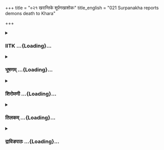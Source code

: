 +++
title = "०२१ खरान्तिके शूर्पणखाशोकः"
title_english = "021 Surpanakha reports demons death to Khara"

+++
<div caption="श्रीराम-हरिसीताराममूर्ति-घनपाठिभ्यां वचनम्" class="audioEmbed" src="https://archive.org/download/Ramayana-recitation-Sriram-harisItArAmamUrti-Ghanapaati-v2/Kanda_3/Kanda_3_ARK-021-Kharamthike_Shoorpanakaa_Shokaha_.mp3"></div>

<div class="js_include collapsed" newlevelforh1="3" title="IITK" unfilled url="/purANam/rAmAyaNam/audIchya-pAThaH/iitk/3_araNyakANDam/03-raxo-hatyA/021_kharAntike_shUrpaNakhAshokaH.md">
<details><summary><h3>IITK ...{Loading}...</h3></summary>

Khara pacifies Surpanakha -- Surpanakha provokes Khara against Rama.



#### श्लोकः
##### मूलम्
स पुनः पतितां दृष्ट्वा क्रोधाच्छूर्पणखां खरः।  
उवाच व्यक्तया वाचा तामनर्थार्थमागताम्॥3.21.1॥

##### शब्दार्थः
सः खरः Khara, पुनः again, पतिताम्  fallen down, शूर्पणखाम् Surpanakha, दृष्ट्वा saw, अनर्थार्थम् unfortunate situation, आगताम्  who came, ताम् her, व्यक्तया in a clear, वाचा words, क्रोधात् angrily, उवाच spoke.

##### आङ्ग्लानुवादः
Seeing Surpanakha collapse, Khara said in clear terms about the unfortunate situation she had createdः



#### श्लोकः
##### मूलम्
मया त्विदानीं शूरास्ते राक्षसा रुधिराशनाः।  
त्वत्प्रियार्थं विनिर्दिष्टाः किमर्थं रुद्यते पुनः॥3.21.2॥

##### शब्दार्थः
मया myself, त्वत्प्रियार्थम् for your pleasure, इदानीम् just now, रुधिराशनाः  who feed on blood, शूराः heroes, ते राक्षसाः those demons, विनिर्दिष्टाः commissioned, पुनः again, किमर्थम् for what reason, रुद्यते  crying.

##### आङ्ग्लानुवादः
The valiant demons who feed on blood have been commissioned for your pleasure. Why are you crying again?



#### श्लोकः
##### मूलम्
भक्ताश्चैवानुरक्ताश्च हिताश्च मम नित्यशः।  
हन्यमाना न हन्यन्ते न न कुर्युर्वचो मम॥3.21.3॥

##### शब्दार्थः
भक्ताश्चैव  devoted, अनुरक्ताश्च  fond of me, नित्यशः always, मम to me, हिताश्च wellwishers, हन्यमानाः while they are being attacked, न हन्यन्ते are not killed , मम my, वचः words, न न कुर्युः never fail to carry out my orders.

##### आङ्ग्लानुवादः
They are loyal and faithful to me. They are always my wellwishers. Even when attacked, they cannot be killed. They never fail to carry out my orders.



#### श्लोकः
##### मूलम्
किमेतच्छ्रोतुमिच्छामि कारणं यत्कृते पुनः।  
हा नाथेति विनर्दन्ती सर्पवल्लुठसि क्षितौ॥3.21.4॥

##### शब्दार्थः
यत्कृते for what reason, हा नाथ Ha Lord, इति saying like that, विनर्दन्ती lamenting, पुनः again, सर्पवत् like a serpent, क्षितौ on the ground, लुठसि you are rolling, एतत् this, कारणम् reason, किम् why, श्रोतुम् to hear, इच्छामि I wish.

##### आङ्ग्लानुवादः
I wish to know what makes you lament and roll on the ground like a serpent and hissing?



#### श्लोकः
##### मूलम्
अनाथवद्विलपसि नाथे तु मयि संस्थिते।  
उत्तिष्ठोत्तिष्ठ माभैषीर्वैक्लव्यं त्यज्यतामिह॥3.21.5॥

##### शब्दार्थः
नाथे as lord, मयि me, संस्थिते is present, अनाथवत् like an orphan, विलपसि you are weeping, उत्तिष्ठ you get up, मा भैषीः do not fear, इह now, वैक्लब्यम् worry, त्यज्यताम् may be given up.

##### आङ्ग्लानुवादः
When I am here like a lord to protect you, why do you weep like an orphan? Get up. Give up your anxiety. Be not afraid.



#### श्लोकः
##### मूलम्
इत्येवमुक्ता दुर्धर्षा खरेण परिसान्त्विता।  
विमृज्य नयने सास्रे खरं भ्रातरमब्रवीत्॥3.21.6॥

##### शब्दार्थः
इत्येवम् thus, उक्ता addressed, खरेण by Khara, परिसान्त्विता pacified, दुर्दर्षा in invincible woman, सास्रे tearful, नयने eyes, विमृज्य wiping, भ्रातरम् to brother, खरम् to Khara, अब्रवीत् said.

##### आङ्ग्लानुवादः
Thus consoled by Khara, invincible Surpanakha wiped her tearful eyes and said to her brotherः



#### श्लोकः
##### मूलम्
अस्मीदानीमहं प्राप्ता हृतश्रवणनासिका।  
शोणितौघपरिक्लिन्ना त्वया च परिसान्त्विता॥3.21.7॥

##### शब्दार्थः
हृतश्रवणनासिका with ears and nose sliced off, अहम् I, शोणितौघपरिक्लिन्ना drenched with flow of blood, इदानीम् now, प्राप्ता अस्मि myself having come, त्वया by you, परिसान्त्विता pacified, च also.

##### आङ्ग्लानुवादः
My ears and nose sliced off, drenched with blood, I came to you and you pacified me.



#### श्लोकः
##### मूलम्
प्रेषिताश्च त्वया वीर राक्षसास्ते चतुर्दश।  
निहन्तुं राघवं क्रोधान्मत्प्रियार्थं सलक्षणम्॥3.21.8॥

##### शब्दार्थः
वीर O hero, त्वया by you, क्रोधात् out of anger, मत्प्रियार्थम् to please me, सलक्ष्मणम् along with Lakshmana, राघवम् Rama, निहन्तुम् to kill, ते those, चतुर्दश fourteen, राक्षसाः demons, प्रेषिताः were sent.

##### आङ्ग्लानुवादः
O warrior  you had sent, out of anger, fourteen demons to put an end to Rama along with Lakshmana in order to please me.



#### श्लोकः
##### मूलम्
ते तु रामेण सामर्षाः शूलपट्टसपाणयः।  
समरे निहतास्सर्वे सायकैर्मर्मभेदिभिः॥3.21.9॥

##### शब्दार्थः
सामर्षाः those spirited ones, शूलपट्टसपाणयः with spears in hands, ते those, सर्वे all, रामेण by Rama, मर्मभेदिभिः hearts pierced, सायकैः by arrows, निहताः killed.

##### आङ्ग्लानुवादः
The demons who went with spears in their hands were killed, their hearts pierced by  Rama's arrows.



#### श्लोकः
##### मूलम्
तान्दृष्ट्वा पतितान्भूमौ क्षणेनैव महाबलान्।  
रामस्य च महत्कर्म महांस्त्रासोऽभवन्मम॥3.21.10॥

##### शब्दार्थः
क्षणेनैव in moments, भूमौ on earth, पतितान् fallen down, महाबलान् mighty ones, तान् them, रामस्य Rama's, महत् great, कर्म च action, दृष्ट्वा seeing, मम to me, महान् powerful, त्रासः fear, अभवत् befell.

##### आङ्ग्लानुवादः
Seeing the powerful demons collapse on the ground in a moment's time through Rama's action, I was frightened.



#### श्लोकः
##### मूलम्
अहमस्मि समुद्विग्ना विषण्णा च निशाचर।  
शरणं त्वां पुनः प्राप्ता सर्वतोभयदर्शिनी॥3.21.11॥

##### शब्दार्थः
निशाचर O demon , अहम् I, समुद्विग्ना scared, विषण्णा sad, च and, अस्मि am, सर्वतः all over, भयदर्शिनी  fear in sight, पुनः again, त्वाम् your, शरणं प्राप्ता sought refuge in you.

##### आङ्ग्लानुवादः
O demon  I am scared and sad. To me everything looks frightening. I, therefore, seek refuge in you.



#### श्लोकः
##### मूलम्
विषादनक्राध्युषिते परित्रासोर्मिमालिनि।  
किं मां न त्रायसे मग्नां विपुले शोकसागरे॥3.21.12॥

##### शब्दार्थः
विषादनक्राध्युषिते  by crocodiles of distress, परित्रासोर्मिमालिनि filled with rows of waves of fright, विपुले  vast , शोकसागरे  in sea of sorrow, मग्नाम् drowned, माम् me, किम् why, न त्रायसे you do not save?

##### आङ्ग्लानुवादः
I am drowned in a vast sea of sorrow where crocodiles in the form of distress reside. It is full of rows of waves of fright. Why do you not save me?



#### श्लोकः
##### मूलम्
एते च निहता भूमौ रामेण निशितैः शरैः।  
येऽपि मे पदवीं प्राप्ता राक्षसाः पिशिताशनाः॥3.21.13॥

##### शब्दार्थः
पिशिताशनाः  carnivorous, ये those, राक्षसाः demons, मे my, पदवीम् path, प्राप्ता came, एते च these, रामेण by Rama, भूमौ on the earth, निशितैः by sharp, शरैः arrows, निहताः were killed.

##### आङ्ग्लानुवादः
The demons who live on flesh, who came following me fell down on earth and lay dead,  shot by the sharp arrows of Rama.



#### श्लोकः
##### मूलम्
मयि ते यद्यनुक्रोशो यदि रक्षस्सु तेषु च।  
रामेण यदि ते शक्तिस्तेजो वास्ति निशाचर।3.21.14॥  
दण्डकारण्यनिलयं जहि राक्षसकण्टकम्।

##### शब्दार्थः
निशाचर O nightranger, ते yours, मयि in me, तेषु among them, रक्षस्सु च on demons, अनुक्रोशः have compassion, अस्ति यदि if you have, ते to you, रामेण equal to Rama, शक्तिः power, तेजो वा or brilliance, अस्ति यदि if you have, दण्डकारण्यनिलयम् living inDandaka forest, राक्षसकण्टकम् enemy of demons, जहि kill.

##### आङ्ग्लानुवादः
O demon  if you have compassion for me or for the demons, if you have the power and energy to face Rama, kill the enemy of the demons living in Dandaka forest.



#### श्लोकः
##### मूलम्
यदि रामं ममामित्रं न त्वमद्यवधिष्यसि॥3.21.15॥  
तवैव चाग्रतः प्राणांस्त्यक्षामि निरपत्रप।

##### शब्दार्थः
मम my, अमित्रम् enemy, रामम् that Rama, त्वम् you, अद्य now, न वधिष्यसि यदि if you do not kill, निरपत्रप O shameless one, तव your, अग्रतः presence, प्राणान् life, त्यक्ष्यामि will give up.

##### आङ्ग्लानुवादः
If now you do not kill that Rama, my enemy, O shameless one, I will give up my life in your very presence.



#### श्लोकः
##### मूलम्
बुद्ध्याहमनुपश्यामि न त्वं रामस्य संयुगे॥3.21.16॥  
स्थातुं प्रतिमुखे शक्तस्सबलश्च महात्मनः।

##### शब्दार्थः
त्वम् you, सबलश्च with your army too, संयुगे in an encounter, महात्मनः of the great man, रामस्य Rama's, प्रतिमुखे face to face, स्थातुम् to stand, न शक्तः you are not capable, अहम् I, बुद्ध्या through my intellect, अनुपश्यामि I can foresee.

##### आङ्ग्लानुवादः
Instinctively I can foresee that you and your army do not have the capability to encounter that great Rama in a fight.



#### श्लोकः
##### मूलम्
शूरमानी न शूरस्त्वं मिथ्यारोपितविक्रमः॥3.21.17॥  
मानुषौ यो न शक्नोषि हन्तुं तौ रामलक्ष्मणौ।

##### शब्दार्थः
यः who, मानुषौ two humans, तौ रामलक्ष्मणौ those Rama and Lakshmana, हन्तुम् to kill, न शक्नोषि you are not able to, त्वम् you, शूरमानी calling yourself a hero, नशूरः त्वम् you are not a hero, मिथ्यारोपितविक्रमः your claim to be a hero is false.

##### आङ्ग्लानुवादः
You call yourself a hero, yet are not able to kill two humans like Rama and Lakshmana. Your claim to heroism is false. You are not a hero at all.



#### श्लोकः
##### मूलम्
रामेण यदि ते शक्तिस्तेजो वास्ति निशाचर॥3.21.18॥  
दण्डकारण्यनिलयं जहि तं कुलपांसन।

##### शब्दार्थः
कुलपांसन a disgrace to the family, निशाचर O demon , रामेण by Rama, ते your, शक्तिः power, तेजो वा or brilliance, अस्ति यदि if it is, दण्डकारण्यनिलयम् dwelling in Dandaka forest, तम् him, जहि kill.

##### आङ्ग्लानुवादः
O demon  you are a disgrace to the family. If you have power or energy, kill that Rama dwelling in Dandaka forest.



#### श्लोकः
##### मूलम्
निस्सत्वस्याल्प वीर्यस्य वासस्ते कीदृशस्त्विह॥3.21.19॥  
अपयाहि जनस्थानातत्वरितस्सहबान्धवः।

##### शब्दार्थः
निस्सत्वस्य of a man who has no strength, अल्पवीर्यस्य of less valiant one, ते your, इह here, वासः stay, कीदृशः what kind of, सहबान्धवः with your relations, त्वरितः quickly, जनस्थानात् from this Janasthana, अपयाहि go away.

##### आङ्ग्लानुवादः
You have little strength and less heroism. You with your relations should immediately leave Janasthana. What kind of position do you have here?



#### श्लोकः
##### मूलम्
रामतेजोभिभूतो हि त्वं क्षिप्रं विनशिष्यसि।3.21.20॥  
स हि तेजस्समायुक्तो रामो दशरथात्मजः।  
भ्राता चास्य महावीर्यो येन चास्मि विरूपिता॥3.21.21॥

##### शब्दार्थः
त्वं you, रामतेजोभिभूतः let down by the brilliance of Rama, क्षिप्रं swiftly, हि indeed, विनशिष्यसि you will be surely destroyed, सः he, हि दशरथात्मजः son of Dasaratha, रामः Rama, तेजस्समायुक्तः endowed with brilliance, येन by whom, विरूपिता अस्मि I am disfigured, अस्य भ्राता च and his brother, महावीर्यः a very valiant man.

##### आङ्ग्लानुवादः
Let down by the brilliance of Rama, son of Dasaratha, you will be soon destroyed. He is mighty and his brother who has disfigured me is very valiant.



#### श्लोकः
##### मूलम्
एवं विलप्य बहुशो राक्षसी विततोदरी।  
कराभ्यामुदरं हत्वा रुरोद भृशदुःखिता॥3.21.22॥

##### शब्दार्थः
विततोदरी  big bellied woman, राक्षसी demoness i, बहुशः in several ways, एवम् in that manner, विलप्य  weeping, भृशदुःखिता very sad, कराभ्याम् with both her hands, उदरम् belly (here, chest), हत्वा beating, रुरोद cried.

##### आङ्ग्लानुवादः
Overcome by sorrow, the bigbellied demoness cried  in several ways and being very sad started beating her chest with both hands.  

#### समाप्तिः
 श्रीमद्रामायणे वाल्मीकीय आदिकाव्ये अरण्यकाण्डे एकविंशस्सर्गः।  
Thus ends the twentyfirst sarga of Aranyakanda of the holy Ramayana the first epic composed by sage Valmiki.

</details>
</div>
<div class="js_include collapsed" newlevelforh1="3" title="भूषणम्" unfilled url="/purANam/rAmAyaNam/audIchya-pAThaH/TIkA/bhUShaNa_iitk/3_araNyakANDam/03-raxo-hatyA/021_kharAntike_shUrpaNakhAshokaH.md">
<details><summary><h3>भूषणम् ...{Loading}...</h3></summary>



स पुनः पतितां दृष्ट्वा क्रोधाच्छूर्पणखां खरः ।  

उवाच व्यक्तया वाचा तामनर्थार्थमागताम्  ॥  ३।२१।१  ॥   

मया त्विदानीं शूरास्ते राक्षसा रुधिराशनाः ।  

त्वत्प्रियार्थं विनिर्दिष्टाः किमर्थं रुद्यते पुनः  ॥  ३।२१।२  ॥   

अथ खरप्रोत्साहनमेकविंशे स पुनरित्यादि । अनर्थार्थं सर्वराक्षसविनाशार्थम्
 ॥  ३।२१।१,२  ॥   

  

भक्ताश्चैवानुरक्ताश्च हिताश्च मम नित्यशः ।  

घ्नन्तो ऽपि न निहन्तव्या न न कुर्युर्वचो मम  ॥  ३।२१।३  ॥   

भक्ताः विश्वासभाजः । हिताः हितपराः । न कुर्युरिति न किन्तु
कुर्युरेवेत्यर्थः  ॥  ३।२१।३  ॥   

  

किमेतच्छ्रोतुमिच्छामि कारणं युत्कृते पुनः ।  

हा नाथेति विनर्दन्ती सर्पवल्लुठसि क्षितौ  ॥  ३।२१।४  ॥   

किमेतदिति विस्मये । यत्कृते यस्य कृते । कृत इत्यव्ययम् । यन्निमित्तं
लुठसि तस्य कारणं श्रोतुमिच्छामीत्यन्वयः  ॥  ३।२१।४  ॥   

  

अनाथवद्विलपसि नाथे तु मयि संस्थिते ।  

उत्तिष्ठोत्तिष्ठ मा भैषीर्वैक्लव्यं त्यज्यतामिह  ॥  ३।२१।५  ॥   

विलपसीति किमिति शेषः । वैक्लव्यं कातर्यम् । इह मत्समीपे  ॥  ३।२१।५  ॥   

  

इत्येवमुक्ता दुर्धर्षा खरेण परिसान्त्विता ।  

विमृज्य नयने सास्त्रे खरं भ्रातरमब्रवीत्  ॥  ३।२१।६  ॥   

दुर्घर्षा दुस्साध्या  ॥  ३।२१।६  ॥   

  

अस्मीदानीमहं प्राप्ता हृतश्रवणनासिका ।  

शोणितौघपरिक्लिन्ना त्वया च परिसान्त्विता  ॥  ३।२१।७  ॥   

प्रेषिताश्च त्वया वीर राक्षसास्ते चुतुर्धश ।  

निहन्तुं राघवं क्रोधान्मत्प्रियार्थं सलक्ष्मणम्  ॥  ३।२१।८  ॥   

ते तु रामेण सामर्षाः शूलपट्टिशपाणयः ।  

समरे निहताः सर्वे सायकैर्मर्मभेदिभिः  ॥  ३।२१।९  ॥   

तान् दृष्ट्वा पतितान् भूमौ क्षणेनैव महाबलान् ।  

रामस्य च महत् कर्म महांस्त्रासोभवन्मम  ॥  ३।२१।१०  ॥   

खरोक्तमङ्गीकरोति अस्मीत्यादिना  ॥  ३।२१।७१०  ॥   

  

अहमस्मि समुद्विग्ना विषण्णा च निशाचर ।  

शरणं त्वां पुनः प्राप्ता सर्वतो भयदर्शिनी  ॥  ३।२१।११  ॥   

अहमस्मीति । समुद्विग्ना भीता । विषण्णा दुःखिता । सर्वतो भयदर्शिनी
सर्वत्र रामप्रतिभासवतीति भावः  ॥  ३।२१।११  ॥   

  

विषादनक्राध्युषिते परित्रासोर्मिमालिनि ।  

किं मां न त्रायसे मग्नां विपुले शोकसागरे  ॥  ३।२१।१२  ॥   

विषादनक्रेति । नक्रो ग्राहः  ॥  ३।२१।१२  ॥   

  

एते च निहता भूमौ रामेण निशितैः शरैः ।  

ये ऽपि मे पदवीं प्राप्ता राक्षसाः पिशिताशनाः  ॥  ३।२१।१३  ॥   

क्रोधभीतिभ्यां पूर्वोक्तं विस्मृत्य पुनराह एते चेति  ॥  ३।२१।१३  ॥   

  

मयि ते यद्यनुक्रोशो यदि रक्षःसु तेषु च ।  

रामेण यदि ते शक्तिस्तेजो वास्ति निशाचर ।  

दण्डकारण्यनिलयं जहि राक्षसकण्टकम्  ॥  ३।२१।१४  ॥   

अनुक्रोशो दया । शक्तिरिति तुल्येति शेषः । ३।२१।१४  ॥   

  

यदि रामं ममामित्रं न त्वमद्य वधिष्यसि ।  

तव चैवाग्रतः प्राणांसत्यक्ष्यामि निरपत्रपा  ॥  ३।२१।१५  ॥   

निरपत्रपा निर्लज्जा । हृतकर्णनासात्वादिति भावः  ॥  ३।२१।१५  ॥   

  

बुद्ध्याहमनुपश्यामि न त्वं रामस्य संयुगे ।  

स्थातुं प्रतिमुखे शक्तः सबलश्च महात्मनः  ॥  ३।२१।१६  ॥   

प्रतिमुखे अग्रे । सबलः ससैन्यः  ॥  ३।२१।१६  ॥   

  

शूरमानी न शूरस्त्वं मिथ्यारोपितविक्रमः ।  

मानुषौ यौ न शक्नोषि हन्तुं तौ रामलक्ष्मणौ  ॥  ३।२१।१७  ॥   

रामेण यदि ते शक्तिस्तेजो वास्ति निशाचर ।  

दण्डकारण्यनिलयं जहि तं कुलपांसन  ॥  ३।२१।१८  ॥   

मिथ्येति मिथ्यावचोभिरित्यर्थः । आरोपितविक्रमः कल्पितपराक्रमः  ॥ 
३।२१।१७,१८  ॥   

  

निस्सत्त्वस्याल्पवीर्यस्य वासस्ते कीदृशस्त्विह ।  

अपयाहि जनस्थानात्त्वरितः सहबान्धवः  ॥  ३।२१।१९  ॥   

रामतेजोभिभूतो हि त्वं क्षिप्रं विनशिष्यसि ।  

स हि तेजस्समायुक्तो रामो दशरथात्मजः  ॥  ३।२१।२०  ॥   

भ्राता चास्य महावीर्यो येन चास्मि विरूपिता  ॥  ३।२१।२१  ॥   

कीदृश इति अत्यन्तायोग्य इत्यर्थः  ॥  ३।२१।१९२१  ॥   

  

एवं विलप्य बहुशो राक्षसी विततोदरी ।  

भ्रातुः समीपे दुःखार्ता नष्टसञ्ज्ञा बभूव ह ।  

कराभ्यामुदरं हत्वा रुरोद भृशदुःखिता  ॥  ३।२१।२२  ॥   

इत्यार्षे श्रीरामायणे वाल्मीकीये आदिकाव्ये श्रीमदारण्यकाण्डे एकविंशः
सर्गः  ॥  २१  ॥   

विततोदरी प्रहारार्थं विस्तृतोदरी । अत्र द्वाविंशतिश्लोकाः  ॥  ३।२१।२२
 ॥   

इति श्रीगोविन्दराजविरचिते श्रीरामायणभूषणे रत्नमेखलाख्याने  

आरण्यकाण्डव्याख्याने एकविंशः सर्गः  ॥  २१  ॥   



</details>
</div>
<div class="js_include collapsed" newlevelforh1="3" title="शिरोमणी" unfilled url="/purANam/rAmAyaNam/audIchya-pAThaH/TIkA/shiromaNI_iitk/3_araNyakANDam/03-raxo-hatyA/021_kharAntike_shUrpaNakhAshokaH.md">
<details><summary><h3>शिरोमणी ...{Loading}...</h3></summary>



शूर्पणखापुनः पतनानन्तरकालिकं वृत्तान्तमाह--स इति । अनर्थार्थं
राक्षसकुलानर्थसिद्ध्यर्थं पुनरागतां पतितां शूर्पणखां दृष्ट्वा क्रोधात्
व्यक्तया वाचा स खरः उवाच  ॥  ३।२१।१  ॥   

  

तद्वचनाकारमाह--मयेति । पिशिताशनाः रुधिरभक्षाः शूरा राक्षसाः
त्वत्प्रियार्थमिदानीमेव विनिर्दिष्टाः पुनः किमर्थं रुद्यते त्वयेति शेषः
 ॥  ३।२१।२  ॥   

  

तत्कर्तृकानिष्टसंभावना तु नास्तीति बोधयन्नाह--भक्ता इति । अनुरक्ताः
मद्विषयकानुरागवन्तः अत एव मम हिताः अत एव नित्यशो भक्ताः मत्सेवानिरताः
राक्षसाः रिपुभिः हन्यमानाः अपि न हन्यन्ते, एतेन तत्कर्मकवधशङ्का नास्तीति
सूचितम् । मम वचो न कुर्युरिति न एतेन तदृमनाभावशङ्का नास्तीति व्यक्तम्  ॥ 
३।२१।३  ॥   

  

किमिति । यत्कृते यदर्थं हा नाथेति विनर्दन्ती सती सर्पवत् क्षितौ चेष्टसे
तदेतत् किमनिर्वचनीयं कारणं श्रोतुमिच्छामि  ॥  ३।२१।४  ॥   

  

अनाथवदिति । मयि नाथे स्थिते सति अनाथवत् त्वं किं विलपसि नु अनुचितमेतत्
इति हेतोः एवं मा मा न विलपेत्यर्थः, वैक्लव्यं त्यज्यताम् अतः
उत्तिष्ठोत्तिष्ठ  ॥  ३।२१।५  ॥   

  

इतीति । खरेण इत्येवमुक्ता अत एव परिसान्त्विता सान्त्वं प्रापिता
दुर्धर्षा शूर्पणखा सास्रे अश्रुसहिते नेत्रे विमृज्य भ्रातरं खरमब्रवीत्
 ॥  ३।२१।६  ॥   

  

तद्वचनाकारमाह--अस्मीति । शोणितौघपरिक्लिन्नाहं त्वया परिसान्ित्वता ऽस्मि
 ॥  ३।२१।७  ॥   

  

प्रेषिता इति । घोराः क्रूराः सामर्षाः अपराधासहनसहिताः शूलादिपाणयः शूरा
ये राक्षसाः मत्प्रियार्थं सलक्ष्मणं रामं हन्तुं प्रेषितास्ते सर्वे
मर्मभेदिभिः सायकै रामबाणैः समरे निहताः । श्लोकद्वयमेकान्वयि  ॥  ३।२१।८९
 ॥   

  

तानिति । महाजवान् अतिवेगाँस्तान् भूमौ पतितान् राक्षसान् रामस्य महत्कर्म
अतिधैर्यबाणप्रक्षेपणादि च दृष्ट्वा मम महान् त्रासो ऽभवत्  ॥  ३।२१।१०  ॥   

  

सेति । हे निशाचर सा दृष्टरामपराक्रमाहं भीतास्मि अत एव समुद्विग्ना
उद्विग्नचित्ता अत एव विषण्णा उदासीनचित्ता सर्वतः सर्वप्रदेशेषु भयदर्शिनी
अहं शरणं रक्षकं त्वां पुनः प्राप्तास्मि । अस्मीत्युभयान्वयि  ॥  ३।२१।११
 ॥   

  

विषादेति । विषाद एव नक्रो मकरस्तेन अध्युषिते सेविते परित्रास एव
उर्मिमाला तरङ्गसमूहस्तद्वति विपुले विशाले शोकसागरे मग्नं मां किं न
त्रायसे  ॥  ३।२१।१२  ॥   

  

एते इति । ये राक्षसाः मे पदवीं मार्ग प्राप्ताः मया सह गता इत्यर्थः, ते
रामेण निहताः  ॥  ३।२१।१३  ॥   

  

मयीति । मयि तेषु रक्षस्सु च यदि ते अनुक्रोशो दया यदि च रामेण सह
योद्धुमिति शेषः, शक्तिः तेजः शौर्यं चास्ति तदा दण्डकारण्यं निलयो निवासो
यस्य तं राक्षसकण्टकं रामं जहि । सार्धश्लोक एकान्वयी  ॥  ३।२१।१४  ॥   

  

यदीति । अमित्रघ्नममित्रसूदनं रामं यदि न वधिष्यसि तदा निरपत्रपाहं तवाग्ने
प्राणाँस्त्यक्ष्यामि  ॥  ३।२१।१५  ॥   

  

युद्धाय तत्क्रोधमुत्पादयन्ती आह--बुद्ध्येति । सबलः ससैन्यो ऽपि त्वं
संयुगे संग्रामे रामस्य प्रतिमुखे संमुखे स्थातुं न शक्त इति बुद्ध्या
ज्ञानचक्षुषा ऽहं पश्यामि अत एव शूरमानी त्वं महारणे शूरो न दृश्यसे इति
शेषः, अत एव मिथ्या ऽ ऽरोपितः अभिनिवेशितः विक्रमः स्वस्मिन् पराक्रमो येन
सो ऽसि । सार्धश्लोक एकान्वयी  ॥  ३।२१।१६१७  ॥   

  

ननु कथं मयि शूरत्वं स्यादित्यत आह--अपेति । सहबान्धवस्त्वं जनस्थानात्
त्वरितः सन्नपयाहि एतत्स्थान्नान्निर्गच्छ । समरे तावेतौ जहि हे मूढ हे
कुलपांसन अन्यथा यदि तौ मानुषौ हन्तुं न शक्नोपि तर्हि निस्सत्त्वस्य
निर्बलस्य अल्पवीर्यस्य अल्पप्रभावस्य तव इह वने वासः कीदृशः न
भविष्यतीत्यर्थः । श्लोकद्वयमेकान्वयि  ॥  ३।२१।१८१९  ॥   

  

वासाभावे कारणमाह--रामेति । रामतेजोभिभूतः रामतेजसा पराभूतस्त्वं क्षिप्रं
विनशिष्यसि विनङ्क्ष्यसि । तत्र हेतुः दशरथात्मजः तेजस्समायुक्तो ऽस्ति
येनाहं विरूपितास्मि सो ऽस्य रामस्य भ्राता महावीर्यो ऽस्ति । सार्धश्लोक
एकान्वयी  ॥  ३।२१।२०  ॥   

  

एवमिति । प्रदरोदरी निम्नोदरविशिष्टा राक्षसी एवं बहुशो विलप्य भ्रातुः
समीपे नष्टसंज्ञा विध्वस्तविवेका बभूव अत एवं कराभ्यामुदरं हत्वा रुरोद  ॥ 
३।२१।२१२२  ॥   

  

इति श्रीमद्वाल्मीकीयरामायणव्याख्याने रामायणशिरोमणावारण्यकाण्डे
एकविंशतितमः सर्गः  ॥  ३।२१  ॥   

  



</details>
</div>
<div class="js_include collapsed" newlevelforh1="3" title="तिलकम्" unfilled url="/purANam/rAmAyaNam/audIchya-pAThaH/TIkA/tilaka_iitk/3_araNyakANDam/03-raxo-hatyA/021_kharAntike_shUrpaNakhAshokaH.md">
<details><summary><h3>तिलकम् ...{Loading}...</h3></summary>



अनर्थार्थं स्वकुलस्येति शेषः  ॥  ३।२१।१,२  ॥   

  

भक्ता अत एव मय्यनुरक्ता अत एव मम हिताः परैर्हन्यमाना अपि ये न हन्यन्ते न
हन्तुं शक्यन्ते । मम वचो न कुर्युरिति च न तत्किमर्थं रुद्यत इत्यर्थः  ॥ 
३।२१।३ ॥   

  

यत्कृते यच्छोकनिमित्तम्  ॥  ३।२१।४६  ॥   

  

अहमिदानीं पूर्वं त्वत्समीपं प्राप्तास्मि त्वया च परिसान्वितास्मि ।
शूराश्च मदर्थं प्रेषितास्तद्वृत्तान्तं वक्ष्यामीति  ॥  ३।२१।७९  ॥   

  

क्षणेनैव न तु चिरकालयुद्धपूर्वमित्यर्थः । रामस्य च महत्कर्म
दृष्ट्वेत्यनुषङ्गः  ॥  ३।२१।१०  ॥   

  

भीता अत एव समुद्विग्ना कम्पमाना अत एत विषण्णा दुःखिता, सर्वतो भयदर्शिनी
सर्वतो रामप्रतिभासनात्  ॥  ३।२१।११,१२  ॥   

  

ये च मे पदवीं प्राप्तस्त एते भूमौ स्थितेन पदातिना रामेण हताः  ॥ 
३।२१।१३ ॥   

  

यदि ते शक्तिः योद्धुमिति शेषः  ॥  ३।२१।१४,१५  ॥   

  

निरपत्रपा छिन्नकर्णनासिकत्वात् । खरस्य क्रोधोत्पत्त्यर्थमाह बुद्ध्येति
 ॥  ३।२१।१६  ॥   

  

सबलो ऽपि चतुरङ्गबलोपेतो ऽपि महारणे इत्युत्तरान्वयि । मिथ्या मृषैव
स्वस्मिन्नारोपितो विक्रमो येन  ॥  ३।२१।१७  ॥   

  

अतस्त्वं सहबान्धवस्त्वरितो जनस्थानादपयाहि निर्गच्छ समरे तौ त्वं जहि हे
कुलपांसन? अन्यथा तु  ॥  ३।२१।१८  ॥   

  

तदेव व्याचष्टे मानुषाविति । तौ हन्तुं यदि न शक्नोषि तदा
निर्वीर्यत्वादिगुणस्य ते इह कीदृशो वासः जुगुप्सित एवेत्यर्थः  ॥  ३।२१।१९
 ॥   

  

तामेव शक्तिं द्रढयति रामतेज इति  ॥  ३।२१।२०  ॥   

  

प्रदरोदरी निम्नोदरी  ॥  ३।२१।२१,२२  ॥   

  

इति श्रीरामाभिरामे श्रीरामीये रामायणतिलके वाल्मीकीय आदिकाव्ये
ऽरण्यकाण्डे एकविंशः सर्गः  ॥  ३।२१  ॥   

  



</details>
</div>
<div class="js_include collapsed" newlevelforh1="3" title="द्राविडपाठः" unfilled url="/purANam/rAmAyaNam/drAviDapAThaH/3_araNyakANDam/03-raxo-hatyA/021_kharAntike_shUrpaNakhAshokaH.md">
<details><summary><h3>द्राविडपाठः ...{Loading}...</h3></summary>


स पुनः पतितां दृष्ट्वा क्रोधाच्छूर्पणखां खरः।  
उवाच व्यक्तया वाचा तामनर्थार्थमागताम् ॥ 3.21.1 ॥   
मया त्विदानीं शूरास्ते राक्षसा रुधिराशनाः।  
त्वत्प्रियार्थं विनिर्दिष्टाः किमर्थं रुद्यते पुनः ॥ 3.21.2 ॥   
भक्ताश्चैवानुरक्ताश्च हिताश्च मम नित्यशः।  
घ्नन्तोऽपि न निहन्तव्या न न कुर्युर्वचो मम ॥ 3.21.3 ॥   
किमेतच्छ्रोतुमिच्छामि कारणं युत्कृते पुनः।  
हा नाथेति विनर्दन्ती सर्पवल्लुठसि क्षितौ ॥ 3.21.4 ॥   
अनाथवद्विलपसि नाथे तु मयि संस्थिते।  
उत्तिष्ठोत्तिष्ठ मा भैषीर्वैक्लव्यं त्यज्यतामिह ॥ 3.21.5 ॥   
इत्येवमुक्ता दुर्धर्षा खरेण परिसान्त्विता।  
विमृज्य नयने सास्त्रे खरं भ्रातरमब्रवीत् ॥ 3.21.6 ॥   
अस्मीदानीमहं प्राप्ता हृतश्रवणनासिका।  
शोणितौघपरिक्लिन्ना त्वया च परिसान्त्विता ॥ 3.21.7 ॥   
प्रेषिताश्च त्वया वीर राक्षसास्ते चुतुर्धश।  
निहन्तुं राघवं क्रोधान्मत्प्रियार्थं सलक्ष्मणम् ॥ 3.21.8 ॥   
ते तु रामेण सामर्षाः शूलपट्टिशपाणयः।  
समरे निहताः सर्वे सायकैर्मर्मभेदिभिः ॥ 3.21.9 ॥   
तान् दृष्ट्वा पतितान् भूमौ क्षणेनैव महाबलान्।  
रामस्य च महत् कर्म महांस्त्रासोभवन्मम ॥ 3.21.10 ॥   
अहमस्मि समुद्विग्ना विषण्णा च निशाचर।  
शरणं त्वां पुनः प्राप्ता सर्वतो भयदर्शिनी ॥ 3.21.11 ॥   
विषादनक्राध्युषिते परित्रासोर्मिमालिनि।  
किं मां न त्रायसे मग्नां विपुले शोकसागरे ॥ 3.21.12 ॥   
एते च निहता भूमौ रामेण निशितैः शरैः।  
येऽपि मे पदवीं प्राप्ता राक्षसाः पिशिताशनाः ॥ 3.21.13 ॥   
रामेण यदि ते शक्तिस्तेजो वास्ति निशाचर।  
दण्डकारण्यनिलयं जहि राक्षसकण्टकम् ॥ 3.21.14 ॥   
यदि रामं ममामित्रं न त्वमद्य वधिष्यसि।  
तव चैवाग्रतः प्राणांसत्यक्ष्यामि निरपत्रपा ॥ 3.21.15 ॥   
बुद्ध्याहमनुपश्यामि न त्वं रामस्य संयुगे।  
स्थातुं प्रतिमुखे शक्तः सबलश्च महात्मनः ॥ 3.21.16 ॥   
शूरमानी न शूरस्त्वं मिथ्यारोपितविक्रमः।  
मानुषौ यौ न शक्नोषि हन्तुं तौ रामलक्ष्मणौ ॥ 3.21.17 ॥   
रामेण यदि ते शक्तिस्तेजो वास्ति निशाचर।  
दण्डकारण्यनिलयं जहि तं कुलपांसन ॥ 3.21.18 ॥   
निस्सत्त्वस्याल्पवीर्यस्य वासस्ते कीदृशस्त्विह।  
अपयाहि जनस्थानात्त्वरितः सहबान्धवः ॥ 3.21.19 ॥   
रामतेजोभिभूतो हि त्वं क्षिप्रं विनशिष्यसि।  
स हि तेजस्समायुक्तो रामो दशरथात्मजः ॥ 3.21.20 ॥   
भ्राता चास्य महावीर्यो येन चास्मि विरूपिता ॥ 3.21.21 ॥   
भ्रातुः समीपे दुःखार्ता नष्टसञ्ज्ञा बभूव ह।  
कराभ्यामुदरं हत्वा रुरोद भृशदुःखिता ॥ 3.21.22 ॥   

</details>
</div>
